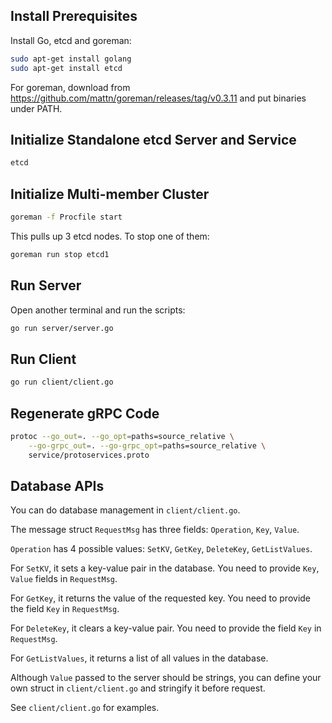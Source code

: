 ## Install Prerequisites
Install Go, etcd and goreman:
```sh
sudo apt-get install golang
sudo apt-get install etcd
```

For goreman, download from https://github.com/mattn/goreman/releases/tag/v0.3.11 and put binaries under PATH.

## Initialize Standalone etcd Server and Service
```sh
etcd
```

## Initialize Multi-member Cluster
```sh
goreman -f Procfile start
```

This pulls up 3 etcd nodes. To stop one of them:
```sh
goreman run stop etcd1
```

## Run Server

Open another terminal and run the scripts:
```sh
go run server/server.go
```

## Run Client
```sh
go run client/client.go
```

## Regenerate gRPC Code
```sh
protoc --go_out=. --go_opt=paths=source_relative \
    --go-grpc_out=. --go-grpc_opt=paths=source_relative \
    service/protoservices.proto
```

## Database APIs

You can do database management in ``client/client.go``.

The message struct ``RequestMsg`` has three fields: ``Operation``, ``Key``, ``Value``.

``Operation`` has 4 possible values: ``SetKV``, ``GetKey``, ``DeleteKey``, ``GetListValues``.

For ``SetKV``, it sets a key-value pair in the database. You need to provide ``Key``, ``Value`` fields in ``RequestMsg``.

For ``GetKey``, it returns the value of the requested key. You need to provide the field ``Key`` in ``RequestMsg``.

For ``DeleteKey``, it clears a key-value pair. You need to provide the field ``Key`` in ``RequestMsg``.

For ``GetListValues``, it returns a list of all values in the database.

Although ``Value`` passed to the server should be strings, you can define your own struct in ``client/client.go`` and stringify it before request.

See ``client/client.go`` for examples.